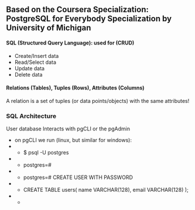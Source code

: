 ## Based on the Coursera Specialization: PostgreSQL for Everybody Specialization by University of Michigan

#### SQL (Structured Query Language): used for (CRUD)
- Create/Insert data
- Read/Select data
- Update data
- Delete data

#### Relations (Tables), Tuples (Rows), Attributes (Columns)
A relation is a set of tuples (or data points/objects) with the same attributes!

### SQL Architecture
User database Interacts with pgCLI or the pgAdmin 
- on pgCLI we run (linux, but similar for windows): 
- - $ psql -U postgres
- - postgres=#
- - postgres=# CREATE USER <user> WITH PASSWORD <password>
- - CREATE TABLE users(
        name VARCHAR(128),
        email VARCHAR(128)
    );
- - 